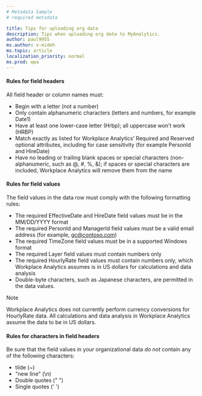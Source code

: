 ```yaml
---
# Metadata Sample
# required metadata

title: Tips for uploading org data
description: Tips when uploading org data to MyAnalytics. 
author: paul9955
ms.author: v-mideh
ms.topic: article
localization_priority: normal
ms.prod: wpa
---
```


#### Rules for field headers

All field header or column names must:

* Begin with a letter (not a number)
* Only contain alphanumeric characters (letters and numbers, for example Date1)
* Have at least one lower-case letter (Hrbp); all uppercase won’t work (HRBP)
* Match exactly as listed for Workplace Analytics’ Required and Reserved optional attributes, including for case sensitivity (for example PersonId and HireDate)
* Have no leading or trailing blank spaces or special characters (non-alphanumeric, such as @, #, %, &); if spaces or special characters are included, Workplace Analytics will remove them from the name

#### Rules for field values

The field values in the data row must comply with the following formatting rules:

* The required EffectiveDate and HireDate field values must be in the MM/DD/YYYY format
* The required PersonId and ManagerId field values must be a valid email address (for example, gc@contoso.com)
* The required TimeZone field values must be in a supported Windows format
* The required Layer field values must contain numbers only
* The required HourlyRate field values must contain numbers only, which Workplace Analytics assumes is in US dollars for calculations and data analysis
 * Double-byte characters, such as Japanese characters, are permitted in the data values.

>[!Note]
> Workplace Analytics does not currently perform currency conversions for HourlyRate data. All calculations and data analysis in Workplace Analytics assume the data to be in US dollars.

#### Rules for characters in field headers

Be sure that the field values in your organizational data _do not_ contain any of the following characters:

* tilde (~)
* "new line" (\n)
* Double quotes (" ") 
* Single quotes (' ')

<!-- FORMERLY HERE: 
* No accent marks (á)
* No short or long dashes (-, --)
* No commas (,)
* Limit character length of field values in rows to a maximum of 128 KB, which is about 1024 x 128 characters   --> 
